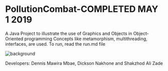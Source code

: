 # PollutionCombat-COMPLETED MAY 1 2019

A Java Project to illustrate the use of Graphics and Objects in Object-Oriented programming
Concepts like metamorphism, multithreading, interfaces,  are used. To run, read the run.md file

![background](https://user-images.githubusercontent.com/48939980/59709762-276b8280-9210-11e9-9b49-8147413b3a49.PNG)




Developers: Dennis Mawira Mbae, Dickson Nakhone and Shakzhod Ali Zade
